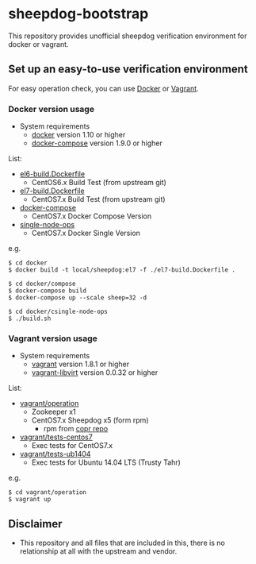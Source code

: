 # sheepdog-bootstrap

This repository provides unofficial sheepdog verification environment for docker or vagrant.

## Set up an easy-to-use verification environment

For easy operation check, you can use [Docker](https://www.docker.com/) or [Vagrant](https://www.vagrantup.com/).

### Docker version usage

- System requirements
  - [docker](https://docs.docker.com/) version 1.10 or higher
  - [docker-compose](https://docs.docker.com/compose/) version 1.9.0 or higher

List:

- [el6-build.Dockerfile](docker/el6-build.Dockerfile)
    - CentOS6.x Build Test (from upstream git)
- [el7-build.Dockerfile](docker/el7-build.Dockerfile)
    - CentOS7.x Build Test (from upstream git)
- [docker-compose](docker/compose/)
    - CentOS7.x Docker Compose Version
- [single-node-ops](docker/single-node-ops/)
    - CentOS7.x Docker Single Version


e.g.

```code
$ cd docker
$ docker build -t local/sheepdog:el7 -f ./el7-build.Dockerfile .
```

```code
$ cd docker/compose
$ docker-compose build
$ docker-compose up --scale sheep=32 -d
```

```code
$ cd docker/csingle-node-ops
$ ./build.sh
```

### Vagrant version usage

 - System requirements
   - [vagrant](https://www.vagrantup.com/docs/) version 1.8.1 or higher
   - [vagrant-libvirt](https://github.com/vagrant-libvirt/vagrant-libvirt) version 0.0.32 or higher

List:

- [vagrant/operation](vagrant/operation)
    - Zookeeper x1
    - CentOS7.x Sheepdog x5 (form rpm)
      - rpm from [copr repo](https://copr.fedorainfracloud.org/coprs/khara/sheepdog/)
- [vagrant/tests-centos7](vagrant/tests-centos7)
    - Exec tests for CentOS7.x
- [vagrant/tests-ub1404](vagrant/tests-ub1404)
    - Exec tests for Ubuntu 14.04 LTS (Trusty Tahr)


e.g.

```code
$ cd vagrant/operation
$ vagrant up
```



## Disclaimer

- This repository and all files that are included in this, there is no relationship at all with the upstream and vendor.
